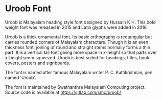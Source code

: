 Uroob Font
============

Uroob is Malayalam heading style font designed by Hussain K H. 
This bold weight font was released in 2015 and Latin glyphs were added in 2016. 

Uroob is a thick ornamental font. Its basic orthography is rectangular but carries
rounded corners of Malayalam characters. Though it is an even thickness font, 
joining of round and straight stems normally forms a thin part. It is a vertical
tall font giving more space in x-height so that parts over x-height seem squeezed.
Uroob is best suited for headings, titles, book covers, posters and signboards.

The font is named after famous Malayalam writer P. C. Kuttikrishnan, pen named 'Uroob'.

The font is maintained by Swathanthra Malayalam Computing project. 
Source code is available at https://gitlab.com/smc/uroob/

